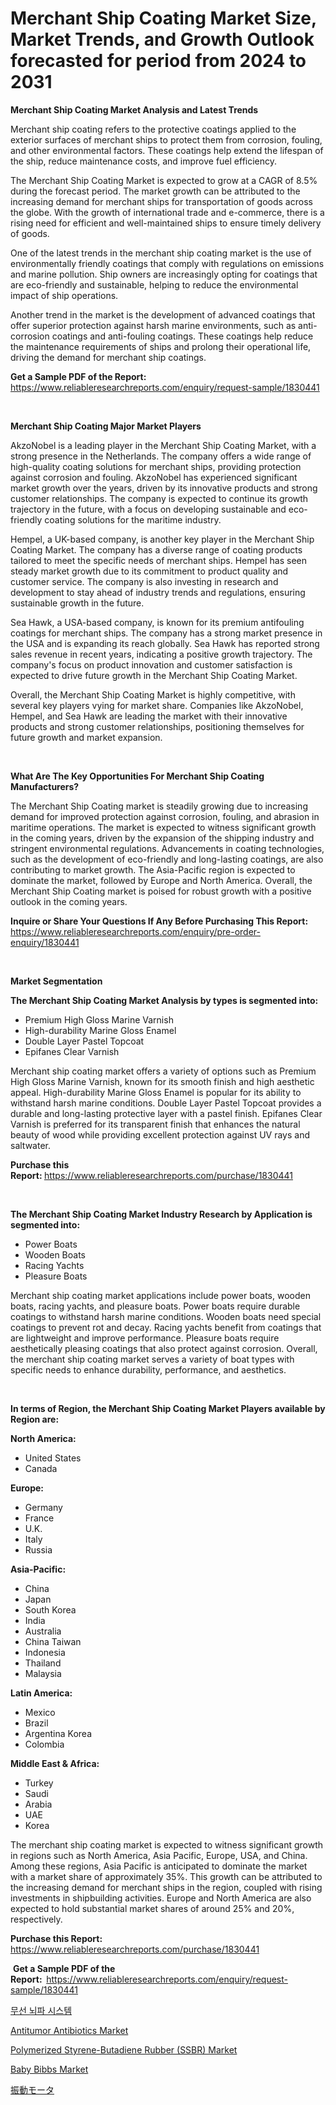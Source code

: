 <p><h1>Merchant Ship Coating Market Size, Market Trends, and Growth Outlook forecasted for period from 2024 to 2031</h1></p><p><strong>Merchant Ship Coating Market Analysis and Latest Trends</strong></p>
<p><p>Merchant ship coating refers to the protective coatings applied to the exterior surfaces of merchant ships to protect them from corrosion, fouling, and other environmental factors. These coatings help extend the lifespan of the ship, reduce maintenance costs, and improve fuel efficiency.</p><p>The Merchant Ship Coating Market is expected to grow at a CAGR of 8.5% during the forecast period. The market growth can be attributed to the increasing demand for merchant ships for transportation of goods across the globe. With the growth of international trade and e-commerce, there is a rising need for efficient and well-maintained ships to ensure timely delivery of goods.</p><p>One of the latest trends in the merchant ship coating market is the use of environmentally friendly coatings that comply with regulations on emissions and marine pollution. Ship owners are increasingly opting for coatings that are eco-friendly and sustainable, helping to reduce the environmental impact of ship operations.</p><p>Another trend in the market is the development of advanced coatings that offer superior protection against harsh marine environments, such as anti-corrosion coatings and anti-fouling coatings. These coatings help reduce the maintenance requirements of ships and prolong their operational life, driving the demand for merchant ship coatings.</p></p>
<p><strong>Get a Sample PDF of the Report:&nbsp;</strong> <a href="https://www.reliableresearchreports.com/enquiry/request-sample/1830441">https://www.reliableresearchreports.com/enquiry/request-sample/1830441</a></p>
<p>&nbsp;</p>
<p><strong>Merchant Ship Coating Major Market Players</strong></p>
<p><p>AkzoNobel is a leading player in the Merchant Ship Coating Market, with a strong presence in the Netherlands. The company offers a wide range of high-quality coating solutions for merchant ships, providing protection against corrosion and fouling. AkzoNobel has experienced significant market growth over the years, driven by its innovative products and strong customer relationships. The company is expected to continue its growth trajectory in the future, with a focus on developing sustainable and eco-friendly coating solutions for the maritime industry.</p><p>Hempel, a UK-based company, is another key player in the Merchant Ship Coating Market. The company has a diverse range of coating products tailored to meet the specific needs of merchant ships. Hempel has seen steady market growth due to its commitment to product quality and customer service. The company is also investing in research and development to stay ahead of industry trends and regulations, ensuring sustainable growth in the future.</p><p>Sea Hawk, a USA-based company, is known for its premium antifouling coatings for merchant ships. The company has a strong market presence in the USA and is expanding its reach globally. Sea Hawk has reported strong sales revenue in recent years, indicating a positive growth trajectory. The company's focus on product innovation and customer satisfaction is expected to drive future growth in the Merchant Ship Coating Market.</p><p>Overall, the Merchant Ship Coating Market is highly competitive, with several key players vying for market share. Companies like AkzoNobel, Hempel, and Sea Hawk are leading the market with their innovative products and strong customer relationships, positioning themselves for future growth and market expansion.</p></p>
<p>&nbsp;</p>
<p><strong>What Are The Key Opportunities For Merchant Ship Coating Manufacturers?</strong></p>
<p><p>The Merchant Ship Coating market is steadily growing due to increasing demand for improved protection against corrosion, fouling, and abrasion in maritime operations. The market is expected to witness significant growth in the coming years, driven by the expansion of the shipping industry and stringent environmental regulations. Advancements in coating technologies, such as the development of eco-friendly and long-lasting coatings, are also contributing to market growth. The Asia-Pacific region is expected to dominate the market, followed by Europe and North America. Overall, the Merchant Ship Coating market is poised for robust growth with a positive outlook in the coming years.</p></p>
<p><strong>Inquire or Share Your Questions If Any Before Purchasing This Report:</strong> <a href="https://www.reliableresearchreports.com/enquiry/pre-order-enquiry/1830441">https://www.reliableresearchreports.com/enquiry/pre-order-enquiry/1830441</a></p>
<p>&nbsp;</p>
<p><strong>Market Segmentation</strong></p>
<p><strong>The Merchant Ship Coating Market Analysis by types is segmented into:</strong></p>
<p><ul><li>Premium High Gloss Marine Varnish</li><li>High-durability Marine Gloss Enamel</li><li>Double Layer Pastel Topcoat</li><li>Epifanes Clear Varnish</li></ul></p>
<p><p>Merchant ship coating market offers a variety of options such as Premium High Gloss Marine Varnish, known for its smooth finish and high aesthetic appeal. High-durability Marine Gloss Enamel is popular for its ability to withstand harsh marine conditions. Double Layer Pastel Topcoat provides a durable and long-lasting protective layer with a pastel finish. Epifanes Clear Varnish is preferred for its transparent finish that enhances the natural beauty of wood while providing excellent protection against UV rays and saltwater.</p></p>
<p><strong>Purchase this Report:&nbsp;</strong><a href="https://www.reliableresearchreports.com/purchase/1830441">https://www.reliableresearchreports.com/purchase/1830441</a></p>
<p>&nbsp;</p>
<p><strong>The Merchant Ship Coating Market Industry Research by Application is segmented into:</strong></p>
<p><ul><li>Power Boats</li><li>Wooden Boats</li><li>Racing Yachts</li><li>Pleasure Boats</li></ul></p>
<p><p>Merchant ship coating market applications include power boats, wooden boats, racing yachts, and pleasure boats. Power boats require durable coatings to withstand harsh marine conditions. Wooden boats need special coatings to prevent rot and decay. Racing yachts benefit from coatings that are lightweight and improve performance. Pleasure boats require aesthetically pleasing coatings that also protect against corrosion. Overall, the merchant ship coating market serves a variety of boat types with specific needs to enhance durability, performance, and aesthetics.</p></p>
<p>&nbsp;</p>
<p><strong>In terms of Region, the Merchant Ship Coating Market Players available by Region are:</strong></p>
<p>
    <p> <strong> North America: </strong>
        <ul>
            <li>United States</li>
            <li>Canada</li>
        </ul>
        </p> 
    <p> <strong> Europe: </strong>
        <ul>
            <li>Germany</li>
            <li>France</li>
            <li>U.K.</li>
            <li>Italy</li>
            <li>Russia</li>
        </ul>
        </p> 
    <p> <strong> Asia-Pacific: </strong>
        <ul>
            <li>China</li>
            <li>Japan</li>
            <li>South Korea</li>
            <li>India</li>
            <li>Australia</li>
            <li>China Taiwan</li>
            <li>Indonesia</li>
            <li>Thailand</li>
            <li>Malaysia</li>
        </ul>
        </p> 
    <p> <strong> Latin America: </strong>
        <ul>
            <li>Mexico</li>
            <li>Brazil</li>
            <li>Argentina Korea</li>
            <li>Colombia</li>
        </ul>
        </p> 
    <p> <strong> Middle East & Africa: </strong>
        <ul>
            <li>Turkey</li>
            <li>Saudi</li>
            <li>Arabia</li>
            <li>UAE</li>
            <li>Korea</li>
        </ul>
    </p>
    </p>
<p><p>The merchant ship coating market is expected to witness significant growth in regions such as North America, Asia Pacific, Europe, USA, and China. Among these regions, Asia Pacific is anticipated to dominate the market with a market share of approximately 35%. This growth can be attributed to the increasing demand for merchant ships in the region, coupled with rising investments in shipbuilding activities. Europe and North America are also expected to hold substantial market shares of around 25% and 20%, respectively.</p></p>
<p><strong>Purchase this Report: </strong><a href="https://www.reliableresearchreports.com/purchase/1830441">https://www.reliableresearchreports.com/purchase/1830441</a></p>
<p>&nbsp;<strong>Get a Sample PDF of the Report:&nbsp;&nbsp;</strong><a href="https://www.reliableresearchreports.com/enquiry/request-sample/1830441">https://www.reliableresearchreports.com/enquiry/request-sample/1830441</a></p>
<p><strong></strong></p>
<p><p><a href="https://github.com/lkwggful07722/Market-Research-Report-List-1/blob/main/1985668939.md">무선 뇌파 시스템</a></p><p><a href="https://issuu.com/reportprime-2/docs/antitumor-antibiotics-market-size-2030.pptx">Antitumor Antibiotics Market</a></p><p><a href="https://github.com/ashepherd82/Market-Research-Report-List-3/blob/main/polymerized-styrene-butadiene-rubber-ssbr-market.md">Polymerized Styrene-Butadiene Rubber (SSBR) Market</a></p><p><a href="https://issuu.com/reportprime-2/docs/baby-bibbs-market-size-2030.pptx">Baby Bibbs Market</a></p><p><a href="https://github.com/ycmtqqhvk3273/Market-Research-Report-List-1/blob/main/25843151337.md">振動モータ</a></p></p>